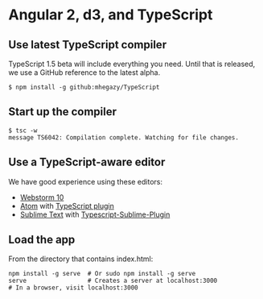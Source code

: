 # Angular 2, d3, and TypeScript

## Use latest TypeScript compiler
TypeScript 1.5 beta will include everything you need. Until that is released,
we use a GitHub reference to the latest alpha.

    $ npm install -g github:mhegazy/TypeScript

## Start up the compiler

    $ tsc -w
    message TS6042: Compilation complete. Watching for file changes.

## Use a TypeScript-aware editor
We have good experience using these editors:

* [Webstorm 10](https://www.jetbrains.com/webstorm/download/)
* [Atom](https://atom.io/) with [TypeScript plugin](https://atom.io/packages/atom-typescript)
* [Sublime Text](http://www.sublimetext.com/3) with [Typescript-Sublime-Plugin](https://github.com/Microsoft/Typescript-Sublime-plugin#installation)

## Load the app
From the directory that contains index.html:

    npm install -g serve  # Or sudo npm install -g serve
    serve                 # Creates a server at localhost:3000
    # In a browser, visit localhost:3000
